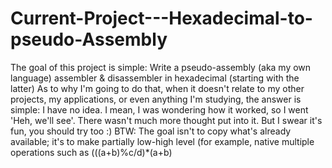 # Current-Project---Hexadecimal-to-pseudo-Assembly
The goal of this project is simple: Write a pseudo-assembly (aka my own language) assembler & disassembler in hexadecimal (starting with the latter)
As to why I'm going to do that, when it doesn't relate to my other projects, my applications, or even anything I'm studying, the answer is simple: I have no idea.
I mean, I was wondering how it worked, so I went 'Heh, we'll see'. There wasn't much more thought put into it.
But I swear it's fun, you should try too :)
BTW: The goal isn't to copy what's already available; it's to make partially low-high level (for example, native multiple operations such as (((a+b)%c/d)*(a+b)
